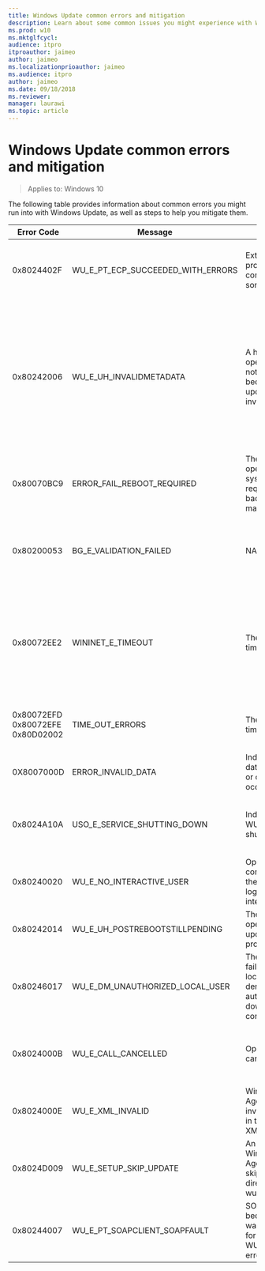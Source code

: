 ```yaml
---
title: Windows Update common errors and mitigation
description: Learn about some common issues you might experience with Windows Update
ms.prod: w10
ms.mktglfcycl:
audience: itpro
itproauthor: jaimeo
author: jaimeo
ms.localizationprioauthor: jaimeo
ms.audience: itpro
author: jaimeo
ms.date: 09/18/2018
ms.reviewer:
manager: laurawi
ms.topic: article
---
```


# Windows Update common errors and mitigation

>Applies to: Windows 10

The following table provides information about common errors you might run into with Windows Update, as well as steps to help you mitigate them.


|                Error Code                |              Message              |                                          Description                                          |                                                                                                                                                                                                                     Mitigation                                                                                                                                                                                                                      |
|------------------------------------------|-----------------------------------|-----------------------------------------------------------------------------------------------|-----------------------------------------------------------------------------------------------------------------------------------------------------------------------------------------------------------------------------------------------------------------------------------------------------------------------------------------------------------------------------------------------------------------------------------------------------|
|                0x8024402F                | WU_E_PT_ECP_SUCCEEDED_WITH_ERRORS |                    External cab file processing completed with some errors                    |                                                                                               One of the reasons we see this issue is due to the design of a software called Lightspeed Rocket for Web filtering. <br>The IP addresses of the computers you want to get updates successfully on, should be added to the exceptions list of Lightspeed                                                                                               |
|                0x80242006                |      WU_E_UH_INVALIDMETADATA      |   A handler operation could not be completed because the update contains invalid metadata.    | Rename Software Redistribution Folder and attempt to download the updates again: <br>Rename the following folders to \*.BAK: <br>- %systemroot%\system32\catroot2 <br><br>To do this, type the following commands at a command prompt. Press ENTER after you type each command.<br>- Ren %systemroot%\SoftwareDistribution\DataStore \*.bak<br>- Ren %systemroot%\SoftwareDistribution\Download \*.bak<br>Ren %systemroot%\system32\catroot2 \*.bak |
|                0x80070BC9                |    ERROR_FAIL_REBOOT_REQUIRED     |    The requested operation failed. A system reboot is required to roll back changes made.     |                                                                                                                          Ensure that we do not have any policies that control the start behavior for the Windows Module Installer. This service should not be hardened to any start value and should be managed by the OS.                                                                                                                          |
|                0x80200053                |      BG_E_VALIDATION_FAILED       |                                              NA                                               |                                                                  Ensure that there is no Firewalls that filter downloads. The Firewall filtering may lead to invalid responses being received by the Windows Update Client.<br><br>If the issue still persists, run the [WU reset script](https://gallery.technet.microsoft.com/scriptcenter/Reset-Windows-Update-Agent-d824badc).                                                                  |
|                0x80072EE2                |         WININET_E_TIMEOUT         |                                    The operation timed out                                    |                   This error message can be caused if the computer isn't connected to Internet. To fix this issue, following these steps: make sure these URLs are not blocked: <br> http://<em>.update.microsoft.com<br>https://</em>.update.microsoft.com <br><http://download.windowsupdate.com>  <br><br>Additionally , you can take a network trace and see what is timing out. \<Refer to Firewall Troubleshooting scenario>                   |
| 0x80072EFD <br>0x80072EFE <br>0x80D02002 |          TIME_OUT_ERRORS          |                                    The operation timed out                                    |                                                                                                                                Make sure there are no firewall rules or proxy to block Microsoft download URLs. <br>Take a network monitor trace to understand better. \<Refer to Firewall Troubleshooting scenario>                                                                                                                                 |
|                0X8007000D                |        ERROR_INVALID_DATA         |                   Indicates invalid data downloaded or corruption occurred.                   |                                                                                                                                                                                            Attempt to re-download the update and initiate installation.                                                                                                                                                                                             |
|                0x8024A10A                |    USO_E_SERVICE_SHUTTING_DOWN    |                        Indicates that the WU Service is shutting down.                        |                                                                                         This may happen due to a very long period of time of inactivity, a system hang leading to the service being idle and leading to the shutdown of the service. Ensure that the system remains active and the connections remain established to complete the upgrade.                                                                                          |
|                0x80240020                |     WU_E_NO_INTERACTIVE_USER      |          Operation did not complete because there is no logged-on interactive user.           |                                                                                                                                                                            Please login to the system to initiate the installation and allow the system to be rebooted.                                                                                                                                                                             |
|                0x80242014                |  WU_E_UH_POSTREBOOTSTILLPENDING   |                The post-reboot operation for the update is still in progress.                 |                                                                                                                                                               Some Windows Updates require the system to be restarted. Reboot the system to complete the installation of the Updates.                                                                                                                                                               |
|                0x80246017                |  WU_E_DM_UNAUTHORIZED_LOCAL_USER  | The download failed because the local user was denied authorization to download the content.  |                                                                                                                                               Ensure that the user attempting to download and install updates has been provided with sufficient privileges to install updates (Local Administrator).                                                                                                                                                |
|                0x8024000B                |        WU_E_CALL_CANCELLED        |                                   Operation was cancelled.                                    |                                                            This indicates that the operation was cancelled by the user/service. You may also encounter this error when we are unable to filter the results. Run the [Decline Superseded PowerShell script](https://gallery.technet.microsoft.com/scriptcenter/Cleanup-WSUS-server-4424c9d6) to allow the filtering process to complete.                                                             |
|                0x8024000E                |         WU_E_XML_INVALID          |           Windows Update Agent found invalid information in the update's XML data.            |                                                                                                              Certain drivers contain additional metadata information in the update.xml, which could lead Orchestrator to understand it as invalid data. Ensure that you have the latest Windows Update Agent installed on the machine.                                                                                                              |
|                0x8024D009                |      WU_E_SETUP_SKIP_UPDATE       | An update to the Windows Update Agent was skipped due to a directive in the wuident.cab file. |                                                                                       You may encounter this error when WSUS is not sending the Self-update to the clients.<br><br>Review [KB920659](https://support.microsoft.com/help/920659/the-microsoft-windows-server-update-services-wsus-selfupdate-service-d) for instructions to resolve the issue.                                                                                       |
|                0x80244007                |   WU_E_PT_SOAPCLIENT_SOAPFAULT    | SOAP client failed because there was a SOAP fault for reasons of WU_E_PT_SOAP_\* error codes. |                                                                                        This issue occurs because Windows cannot renew the cookies for Windows Update.  <br><br>Review [KB2883975](https://support.microsoft.com/help/2883975/0x80244007-error-when-windows-tries-to-scan-for-updates-on-a-wsus-serv) for instructions to resolve the issue.                                                                                         |

